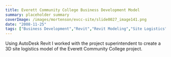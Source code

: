 ```yaml
---
title: Everett Community College Business Development Model
summary: placeholder summary
coverImage: /images/mortenson/evcc-site/slide0027_image141.png
date: "2008-11-25"
tags: ["Business Development","Revit","Revit Modeling","Site Logistics"]
---
```


Using AutoDesk Revit I worked with the project superintendent to create a 3D site logistics model of the Everett Community College project.
